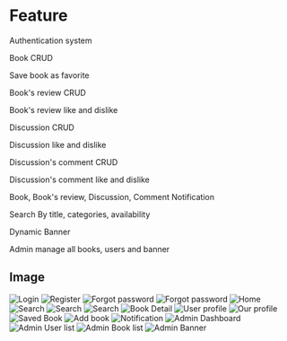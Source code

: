 # Feature
Authentication system

Book CRUD

Save book as favorite

Book's review CRUD

Book's review like and dislike

Discussion CRUD

Discussion like and dislike

Discussion's comment CRUD

Discussion's comment like and dislike

Book, Book's review, Discussion, Comment Notification 

Search By title, categories, availability

Dynamic Banner

Admin manage all books, users and banner

## Image

![Login](./assets/Screenshot_1.png)
![Register](./assets/Screenshot_2.png)
![Forgot password](./assets/Screenshot_3.png)
![Forgot password](./assets/Screenshot_4.png)
![Home](./assets/Screenshot_5.png)
![Search](./assets/Screenshot_6.png)
![Search](./assets/Screenshot_7.png)
![Search](./assets/Screenshot_8.png)
![Book Detail](./assets/Screenshot_9.png)
![User profile](./assets/Screenshot_10.png)
![Our profile](./assets/Screenshot_11.png)
![Saved Book](./assets/Screenshot_12.png)
![Add book](./assets/Screenshot_13.png)
![Notification](./assets/Screenshot_14.png)
![Admin Dashboard](./assets/Screenshot_15.png)
![Admin User list](./assets/Screenshot_16.png)
![Admin Book list](./assets/Screenshot_17.png)
![Admin Banner](./assets/Screenshot_18.png)
